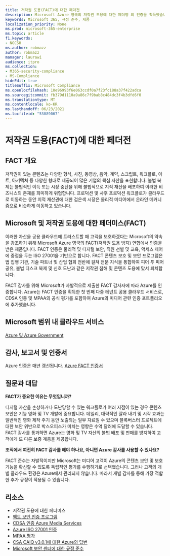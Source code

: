 ```yaml
---
title: 저작권 도용(FACT)에 대한 페더전
description: Microsoft Azure 영국의 저작권 도용에 대한 페더맹 의 인증을 획득했습니다.
keywords: Microsoft 365, 규정 준수, 제품
localization_priority: None
ms.prod: microsoft-365-enterprise
ms.topic: article
f1.keywords:
- NOCSH
ms.author: robmazz
author: robmazz
manager: laurawi
audience: itpro
ms.collection:
- M365-security-compliance
- MS-Compliance
hideEdit: true
titleSuffix: Microsoft Compliance
ms.openlocfilehash: 10e96993f6e063ccdf0a7f23fc188a37f422adca
ms.sourcegitcommit: fb379d1110a9a86c7f9bab8c484dc3f4b3dfd6f0
ms.translationtype: MT
ms.contentlocale: ko-KR
ms.lasthandoff: 06/23/2021
ms.locfileid: "53089067"
---
```

# <a name="federation-against-copyright-theft-fact"></a>저작권 도용(FACT)에 대한 페더전

## <a name="fact-overview"></a>FACT 개요

저작권이 있는 콘텐츠는 다양한 형식, 사진, 동영상, 음악, 계약, 스크립트, 워크플로, 아트, 아키텍처 등 다양한 형태로 제공되어 많은 기업의 핵심 자산을 표현합니다. 불법 복제는 불법적인 이득 또는 시장 중단을 위해 불법적으로 지적 재산을 배포하여 이러한 비즈니스의 존재를 희미하게 위협합니다. 프로덕션 및 사후 프로덕션 워크플로가 클라우드로 이동하는 동안 지적 재산권에 대한 검은색 시장은 물리적 미디어에서 온라인 메커니즘으로 비슷하게 이동하고 있습니다.

## <a name="microsoft-and-federation-against-copyright-theft-fact"></a>Microsoft 및 저작권 도용에 대한 페더미스(FACT)

이러한 자산을 공용 클라우드에 트러스트할 때 고객을 보호하겠다는 Microsoft의 약속을 강조하기 위해 Microsoft Azure 영국의 FACT(저작권 도용 방지) 연합에서 인증을 받은 제품입니다. FACT 인증은 물리적 및 디지털 보안, 직원 선별 및 교육, 액세스 제어에 중점을 두는 ISO 27001을 기반으로 합니다. FACT 콘텐츠 보호 및 보안 프로그램은 법 집행 기관, 기술 파트너 및 산업 협회 전반에 걸쳐 전문 지식을 통합하여 피어 투 피어 공유, 불법 디스크 복제 및 신호 도난과 같은 저작권 침해 및 콘텐츠 도용에 맞서 퇴치합니다.

FACT 감사를 위해 Microsoft가 자발적으로 제출한 FACT 감사자에 따라 Azure를 인증합니다. Azure는 FACT 인증을 획득한 첫 번째 다중 테넌트 공용 클라우드 서비스로, CDSA 인증 및 MPAA의 공식 평가를 포함하여 Azure의 미디어 관련 인증 포트폴리오에 추가했습니다.

## <a name="microsoft-in-scope-cloud-services"></a>Microsoft 범위 내 클라우드 서비스

[Azure 및 Azure Government](https://aka.ms/AzureCompliance)

## <a name="audits-reports-and-certificates"></a>감사, 보고서 및 인증서

Azure 인증은 매년 갱신됩니다. [Azure FACT 인증서](https://aka.ms/azurefactcert)

## <a name="frequently-asked-questions"></a>질문과 대답

**FACT가 중요한 이유는 무엇입니까?**

디지털 자산을 손상하거나 도난당할 수 있는 워크플로가 여러 지점이 있는 경우 콘텐츠 보안은 기능 영화 및 TV 개발에 중요합니다. 데일리, 대략적인 잘라 내기 및 시각 효과는 일반적인 영화 제작 주기 동안 노출되는 일부 자료일 수 있으며 블록버스터 프로젝트에 대한 보안 위반으로 박스오피스가 미치는 영향은 수억 달러에 도달할 수 있습니다. FACT 감사를 통과하면 Azure는 영화 및 TV 자산의 불법 배포 및 판매를 방지하여 고객에게 또 다른 보증 계층을 제공합니다.

**조직에서 여전히 FACT 감사를 해야 하나요, 아니면 Azure 감사를 사용할 수 있나요?**

FACT 준수는 자발적이지만 Microsoft는 미디어 고객이 Azure의 콘텐츠 보안 및 보호 기능을 확신할 수 있도록 독립적인 평가를 수행하기로 선택했습니다. 그러나 고객의 개별 클라우드 환경은 Azure에서 관리되지 않습니다. 따라서 개별 감사를 통해 가장 적합한 추가 규정이 적용될 수 있습니다.

## <a name="resources"></a>리소스

- 저작권 도용에 대한 페더미스
- [팩트 보안 인증 프로그램](https://go.microsoft.com/fwlink/?linkid=2099508)
- [CDSA 인증 Azure Media Services](https://aka.ms/cdsa-cert)
- [Azure ISO 27001 인증](https://aka.ms/Azure-BSI-Cert)
- [MPAA 평가](offering-mpaa.md)
- [CSA CAIQ v3.0.1에 대한 Azure의 답변](https://aka.ms/csacaiqresponses)
- [Microsoft 보안 센터에 대한 규정 준수](https://www.microsoft.com/trust-center/compliance/compliance-overview)
